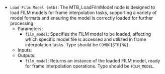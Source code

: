 - `Load Film Model (mtb)`: The MTB_LoadFilmModel node is designed to load FILM models for frame interpolation tasks, supporting a variety of model formats and ensuring the model is correctly loaded for further processing.
    - Parameters:
        - `film_model`: Specifies the FILM model to be loaded, affecting which specific model file is accessed and utilized in frame interpolation tasks. Type should be `COMBO[STRING]`.
    - Inputs:
    - Outputs:
        - `film_model`: Returns an instance of the loaded FILM model, ready for frame interpolation operations. Type should be `FILM_MODEL`.
